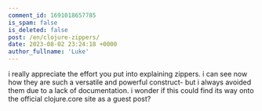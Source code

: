 ```yaml
---
comment_id: 1691018657785
is_spam: false
is_deleted: false
post: /en/clojure-zippers/
date: 2023-08-02 23:24:18 +0000
author_fullname: 'Luke'
---
```


i really appreciate the effort you put into explaining zippers. i can see now
how they are such a versatile and powerful construct- but i always avoided them
due to a lack of documentation. i wonder if this could find its way onto the
official clojure.core site as a guest post?

